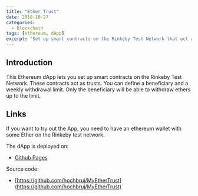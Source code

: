 ```yaml
---
title: "Ether Trust"
date: 2018-10-27
categories: 
  - Blockchain
tags: [ethereum, dApp]
excerpt: "Set up smart contracts on the Rinkeby Test Network that act as trusts"
---
```



## Introduction


This Ethereum dApp lets you set up smart contracts on the Rinkeby Test Network. These contracts act as trusts. You can define a beneficiary and a weekly withdrawal limit. Only the beneficiary will be able to withdraw ethers up to the limit.


## Links

If you want to try out the App, you need to have an ethereum wallet with some Ether on the Rinkeby test network.

The dApp is deployed on:
- [Github Pages](https://hochbruj.github.io/MyEtherTrust/) 

Source code:
- [https://github.com/hochbruj/MyEtherTrust](https://github.com/hochbruj/MyEtherTrust)
